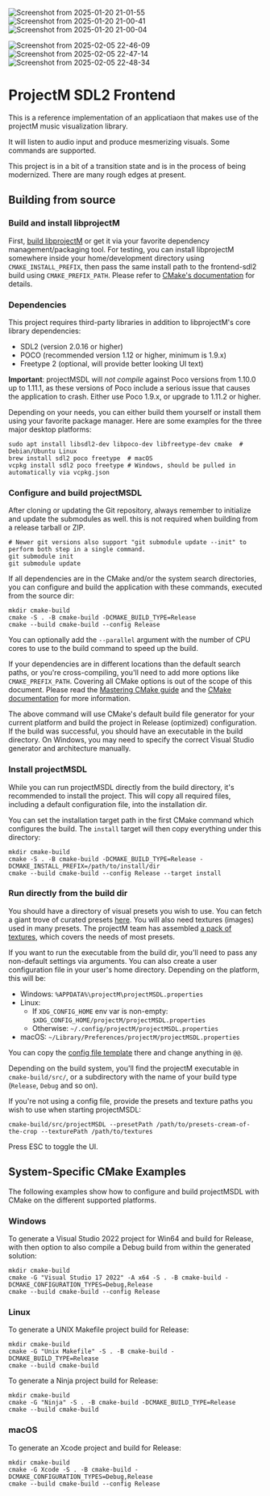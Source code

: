 

![Screenshot from 2025-01-20 21-01-55](https://github.com/user-attachments/assets/88c39f4d-d303-4d9a-abf1-718c0cfe3525)
![Screenshot from 2025-01-20 21-00-41](https://github.com/user-attachments/assets/a6a2124b-fc2b-4f8a-bde5-cc9231c5a6a9)
![Screenshot from 2025-01-20 21-00-04](https://github.com/user-attachments/assets/05a9212c-303f-422c-81d3-e247526883e9)

![Screenshot from 2025-02-05 22-46-09](https://github.com/user-attachments/assets/21b3366c-e442-44bd-98d9-cdcc00dd0dd7)
![Screenshot from 2025-02-05 22-47-14](https://github.com/user-attachments/assets/d318e479-a131-446d-aecb-43b971803afa)
![Screenshot from 2025-02-05 22-48-34](https://github.com/user-attachments/assets/8bcc0f35-05f3-42e0-a11f-033949fbd7a2)


# ProjectM SDL2 Frontend

This is a reference implementation of an applicatiaon that makes use of the projectM music visualization library.

It will listen to audio input and produce mesmerizing visuals. Some commands are supported.

This project is in a bit of a transition state and is in the process of being modernized. There are many rough edges at
present.

## Building from source

### Build and install libprojectM

First, [build libprojectM](https://github.com/projectM-visualizer/projectm/wiki/Building-libprojectM) or get it via your
favorite dependency management/packaging tool. For testing, you can install libprojectM somewhere inside your
home/development directory using `CMAKE_INSTALL_PREFIX`, then pass the same install path to the frontend-sdl2 build
using `CMAKE_PREFIX_PATH`. Please refer
to [CMake's documentation](https://cmake.org/cmake/help/latest/variable/CMAKE_PREFIX_PATH.html) for details.

### Dependencies

This project requires third-party libraries in addition to libprojectM's core library dependencies:

- SDL2 (version 2.0.16 or higher)
- POCO (recommended version 1.12 or higher, minimum is 1.9.x)
- Freetype 2 (optional, will provide better looking UI text)

**Important**: projectMSDL will _not compile_ against Poco versions from 1.10.0 up to 1.11.1, as these versions of Poco
include a serious issue that causes the application to crash. Either use Poco 1.9.x, or upgrade to 1.11.2 or higher.

Depending on your needs, you can either build them yourself or install them using your favorite package manager. Here
are some examples for the three major desktop platforms:

```shell
sudo apt install libsdl2-dev libpoco-dev libfreetype-dev cmake  # Debian/Ubuntu Linux
brew install sdl2 poco freetype  # macOS
vcpkg install sdl2 poco freetype # Windows, should be pulled in automatically via vcpkg.json
```

### Configure and build projectMSDL

After cloning or updating the Git repository, always remember to initialize and update the submodules as well. this is
not required when building from a release tarball or ZIP.

```shell
# Newer git versions also support "git submodule update --init" to perform both step in a single command.
git submodule init
git submodule update
```

If all dependencies are in the CMake and/or the system search directories, you can configure and build the application
with these commands, executed from the source dir:

```shell
mkdir cmake-build
cmake -S . -B cmake-build -DCMAKE_BUILD_TYPE=Release
cmake --build cmake-build --config Release
```

You can optionally add the `--parallel` argument with the number of CPU cores to use to the build command to speed up
the build.

If your dependencies are in different locations than the default search paths, or you're cross-compiling, you'll need to
add more options like `CMAKE_PREFIX_PATH`. Covering all CMake options is out of the scope of this document. Please read
the [Mastering CMake guide](https://cmake.org/cmake/help/book/mastering-cmake/index.html) and
the [CMake documentation](https://cmake.org/cmake/help/latest/) for more information.

The above command will use CMake's default build file generator for your current platform and build the project in
Release (optimized) configuration. If the build was successful, you should have an executable in the build directory. On
Windows, you may need to specify the correct Visual Studio generator and architecture manually.

### Install projectMSDL

While you can run projectMSDL directly from the build directory, it's recommended to install the project. This will copy
all required files, including a default configuration file, into the installation dir.

You can set the installation target path in the first CMake command which configures the build. The `install` target
will then copy everything under this directory:

```shell
mkdir cmake-build
cmake -S . -B cmake-build -DCMAKE_BUILD_TYPE=Release -DCMAKE_INSTALL_PREFIX=/path/to/install/dir
cmake --build cmake-build --config Release --target install
```

### Run directly from the build dir

You should have a directory of visual presets you wish to use. You can fetch a giant trove of curated
presets [here](https://github.com/projectM-visualizer/presets-cream-of-the-crop). You will also need textures (images)
used in many presets. The projectM team has
assembled [a pack of textures](https://github.com/projectM-visualizer/presets-milkdrop-texture-pack), which covers the
needs of most presets.

If you want to run the executable from the build dir, you'll need to pass any non-default settings via arguments. You
can also create a user configuration file in your user's home directory. Depending on the platform, this will be:

- Windows: `%APPDATA%\projectM\projectMSDL.properties`
- Linux:
    - If `XDG_CONFIG_HOME` env var is non-empty: `$XDG_CONFIG_HOME/projectM/projectMSDL.properties`
    - Otherwise: `~/.config/projectM/projectMSDL.properties`
- macOS: `~/Library/Preferences/projectM/projectMSDL.properties`

You can copy the [config file template](src/resources/projectMSDL.properties.in) there and change anything in `@@`.

Depending on the build system, you'll find the projectM executable in `cmake-build/src/`, or a subdirectory with the
name of your build type (`Release`, `Debug` and so on).

If you're not using a config file, provide the presets and texture paths you wish to use when starting projectMSDL:

```shell
cmake-build/src/projectMSDL --presetPath /path/to/presets-cream-of-the-crop --texturePath /path/to/textures
```

Press ESC to toggle the UI.

## System-Specific CMake Examples

The following examples show how to configure and build projectMSDL with CMake on the different supported platforms.

### Windows

To generate a Visual Studio 2022 project for Win64 and build for Release, with then option to also compile a Debug build
from within the generated solution:

```shell
mkdir cmake-build
cmake -G "Visual Studio 17 2022" -A x64 -S . -B cmake-build -DCMAKE_CONFIGURATION_TYPES=Debug,Release
cmake --build cmake-build --config Release
```

### Linux

To generate a UNIX Makefile project build for Release:

```shell
mkdir cmake-build
cmake -G "Unix Makefile" -S . -B cmake-build -DCMAKE_BUILD_TYPE=Release
cmake --build cmake-build
```

To generate a Ninja project build for Release:

```shell
mkdir cmake-build
cmake -G "Ninja" -S . -B cmake-build -DCMAKE_BUILD_TYPE=Release
cmake --build cmake-build
```

### macOS

To generate an Xcode project and build for Release:

```shell
mkdir cmake-build
cmake -G Xcode -S . -B cmake-build -DCMAKE_CONFIGURATION_TYPES=Debug,Release
cmake --build cmake-build --config Release
```
